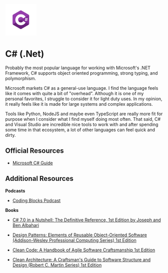 <p align="left"><img src="../img/logo_csharp.png" width="100px" height="100x"></p>

# C# (.Net)

Probably the most popular language for working with Microsoft's .NET Framework, C# supports object oriented programming, strong typing, and polymorphism.

Microsoft markets C# as a general-use language.  I find the language feels like it comes with quite a bit of "overhead".  Although it is one of my personal favorites, I struggle to consider it for light duty uses.  In my opinion, it really feels like it is made for large systems and complex applications.

Tools like Python, NodeJS and maybe even TypeScript are really more fit for purpose when I consider what I find myself doing most often.  That said, C# and Visual Studio are incredible nice tools to work with and after spending some time in that ecosystem, a lot of other languages can feel quick and dirty.

## Official Resources

- [Microsoft C# Guide](https://docs.microsoft.com/en-us/dotnet/csharp/)

## Additional Resources

**Podcasts**

- [Coding Blocks Podcast](https://www.codingblocks.net/)

**Books**

- [C# 7.0 in a Nutshell: The Definitive Reference, 1st Edition by Joseph and Ben Albahari](https://www.amazon.com/C-7-0-Nutshell-Definitive-Reference-ebook/dp/B076DMK61S/ref=sr_1_1?keywords=c%23+albahari&qid=1562900213&s=gateway&sr=8-1)

- [Design Patterns: Elements of Reusable Object-Oriented Software (Addison-Wesley Professional Computing Series) 1st Edition](https://www.amazon.com/Design-Patterns-Object-Oriented-Addison-Wesley-Professional-ebook/dp/B000SEIBB8)

- [Clean Code: A Handbook of Agile Software Craftsmanship 1st Edition](https://www.amazon.com/Clean-Code-Handbook-Software-Craftsmanship/dp/0132350882)

- [Clean Architecture: A Craftsman's Guide to Software Structure and Design (Robert C. Martin Series) 1st Edition](https://www.amazon.com/Clean-Architecture-Craftsmans-Software-Structure/dp/0134494164/ref=pd_lpo_sbs_14_t_0?_encoding=UTF8&psc=1&refRID=1KTFDPMH4T7FJSD7ECD2)
